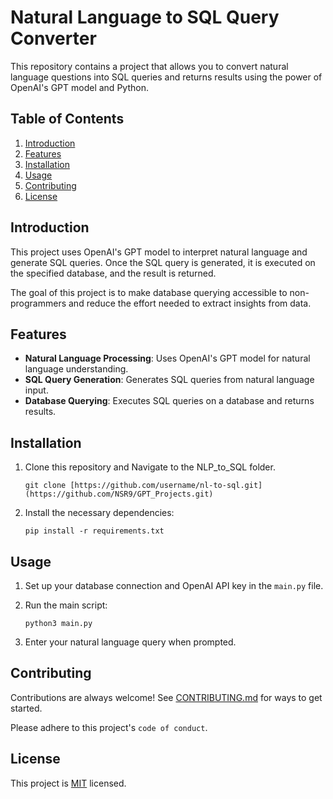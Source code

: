 # Natural Language to SQL Query Converter



This repository contains a project that allows you to convert natural language questions into SQL queries and returns results using the power of OpenAI's GPT model and Python.

## Table of Contents
1. [Introduction](#introduction)
2. [Features](#features)
3. [Installation](#installation)
4. [Usage](#usage)
5. [Contributing](#contributing)
6. [License](#license)

## Introduction

This project uses OpenAI's GPT model to interpret natural language and generate SQL queries. Once the SQL query is generated, it is executed on the specified database, and the result is returned.

The goal of this project is to make database querying accessible to non-programmers and reduce the effort needed to extract insights from data.

## Features

- **Natural Language Processing**: Uses OpenAI's GPT model for natural language understanding.
- **SQL Query Generation**: Generates SQL queries from natural language input.
- **Database Querying**: Executes SQL queries on a database and returns results.

## Installation

1. Clone this repository and Navigate to the NLP_to_SQL folder.

    ```
    git clone [https://github.com/username/nl-to-sql.git](https://github.com/NSR9/GPT_Projects.git)
    ```
2. Install the necessary dependencies:

    ```
    pip install -r requirements.txt
    ```

## Usage

1. Set up your database connection and OpenAI API key in the `main.py` file.

2. Run the main script:

    ```
    python3 main.py
    ```

3. Enter your natural language query when prompted.

## Contributing

Contributions are always welcome! See [CONTRIBUTING.md](CONTRIBUTING.md) for ways to get started.

Please adhere to this project's `code of conduct`.

## License

This project is [MIT](LICENSE) licensed.
